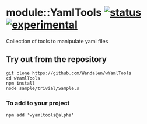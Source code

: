 # module::YamlTools  [![status](https://github.com/Wandalen/wYamlTools/actions/workflows/StandardPublish.yml/badge.svg)](https://github.com/Wandalen/wYamlTools/actions/workflows/StandardPublish.yml) [![experimental](https://img.shields.io/badge/stability-experimental-orange.svg)](https://github.com/emersion/stability-badges#experimental)

Collection of tools to manipulate yaml files

## Try out from the repository
```
git clone https://github.com/Wandalen/wYamlTools
cd wYamlTools
npm install
node sample/trivial/Sample.s
```

### To add to your project
```
npm add 'wyamltools@alpha'
```

